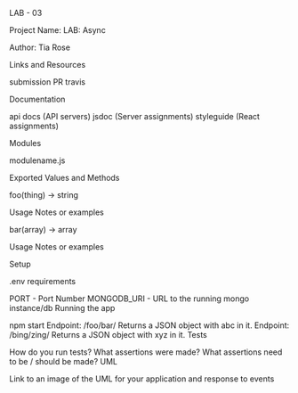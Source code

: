 LAB - 03

Project Name: LAB: Async

Author: Tia Rose

Links and Resources

submission PR
travis

Documentation

api docs (API servers)
jsdoc (Server assignments)
styleguide (React assignments)

Modules

modulename.js

Exported Values and Methods

foo(thing) -> string

Usage Notes or examples

bar(array) -> array

Usage Notes or examples

Setup

.env requirements

PORT - Port Number
MONGODB_URI - URL to the running mongo instance/db
Running the app

npm start
Endpoint: /foo/bar/
Returns a JSON object with abc in it.
Endpoint: /bing/zing/
Returns a JSON object with xyz in it.
Tests

How do you run tests?
What assertions were made?
What assertions need to be / should be made?
UML

Link to an image of the UML for your application and response to events